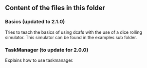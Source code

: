 ## Content of the files in this folder

### Basics (updated to 2.1.0)
Tries to teach the basics of using dcafs with the use of a dice rolling simulator.
This simulator can be found in the examples sub folder.

### TaskManager (to update for 2.0.0)
Explains how to use taskmanager.